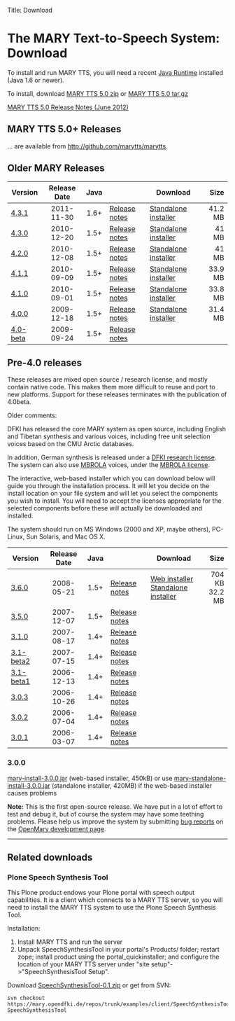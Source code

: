 Title: Download

# The MARY Text-to-Speech System: Download

To install and run MARY TTS, you will need a recent [Java Runtime](http://www.java.com/getjava) installed (Java 1.6 or newer).

To install, download [MARY TTS 5.0 zip](https://github.com/downloads/marytts/marytts/marytts-5.0.zip) or [MARY TTS 5.0 tar.gz](https://github.com/downloads/marytts/marytts/marytts-5.0.tar.gz)

[MARY TTS 5.0 Release Notes (June 2012)](https://github.com/marytts/marytts/wiki/MARY-TTS-5.0)

## MARY TTS 5.0+ Releases

... are available from http://github.com/marytts/marytts.

## Older MARY Releases

| Version | Release Date | Java | | Download | Size |
|---|:---:|:---:|---|---|---:|
| [4.3.1](https://github.com/marytts/marytts/releases/tag/v4.3.1) | 2011-11-30 | 1.6+ | [Release notes](releasenotes-4.3.1.html) | [Standalone installer](http://mary.dfki.de/download/4.3.1/openmary-standalone-install-4.3.1.jar) | 41.2 MB |
| [4.3.0](https://github.com/marytts/marytts/releases/tag/v4.3.0) | 2010-12-20 | 1.5+ | [Release notes](releasenotes-4.3.0.html) | [Standalone installer](http://mary.dfki.de/download/4.3.0/openmary-standalone-install-4.3.0.jar) | 41 MB   |
| [4.2.0](https://github.com/marytts/marytts/releases/tag/v4.2.0) | 2010-12-08 | 1.5+ | [Release notes](releasenotes-4.2.0.html) | [Standalone installer](http://mary.dfki.de/download/4.2.0/openmary-standalone-install-4.2.0.jar) | 41 MB   |
| [4.1.1](https://github.com/marytts/marytts/releases/tag/v4.1.1) | 2010-09-09 | 1.5+ | [Release notes](releasenotes-4.1.1.html) | [Standalone installer](http://mary.dfki.de/download/4.1.1/openmary-standalone-install-4.1.1.jar) | 33.9 MB |
| [4.1.0](https://github.com/marytts/marytts/releases/tag/v4.1.0) | 2010-09-01 | 1.5+ | [Release notes](releasenotes-4.1.0.html) | [Standalone installer](http://mary.dfki.de/download/4.1.0/openmary-standalone-install-4.1.0.jar) | 33.8 MB |
| [4.0.0](https://github.com/marytts/marytts/releases/tag/v4.0.0) | 2009-12-18 | 1.5+ | [Release notes](releasenotes-4.0.0.html) | [Standalone installer](http://mary.dfki.de/download/4.0.0/openmary-standalone-install-4.0.0.jar) | 31.4 MB |
| [4.0-beta](https://github.com/marytts/marytts/releases/tag/v4.0beta) | 2009-09-24 | 1.5+ | [Release notes](releasenotes-4.0-beta.html) | | |

## Pre-4.0 releases

These releases are mixed open source / research license, and mostly contain native code.
This makes them more difficult to reuse and port to new platforms.
Support for these releases terminates with the publication of 4.0beta.

Older comments:

DFKI has released the core MARY system as open source, including English and Tibetan synthesis and various voices, including free unit selection voices based on the CMU Arctic databases.

In addition, German synthesis is released under a [DFKI research license](http://mary.dfki.de/download/DFKI%20MARY%20software%20user%20agreement.html).
The system can also use [MBROLA](http://tcts.fpms.ac.be/synthesis/mbrola.html) voices, under the [MBROLA license](http://mary.dfki.de/download/Mbrola%20software%20user%20agreement.html).

The interactive, web-based installer which you can download below will guide you through the installation process.
It will let you decide on the install location on your file system and will let you select the components you wish to install.
You will need to accept the licenses appropriate for the selected components before these will actually be downloaded and installed.

The system should run on MS Windows (2000 and XP, maybe others), PC-Linux, Sun Solaris, and Mac OS X.

| Version | Release Date | Java | | Download | Size |
|---|:---:|:---:|---|---|---:|
| [3.6.0](https://github.com/marytts/marytts/releases/tag/v3.6.0) | 2008-05-21 | 1.5+ | [Release notes](releasenotes-3.6.0.html) | [Web installer](http://mary.dfki.de/download/mary-install-3.6.0.jar)<br/>[Standalone installer](http://mary.dfki.de/download/mary-standalone-install-3.6.0.jar) | 704 KB<br/>32.2 MB |
| [3.5.0](https://github.com/marytts/marytts/releases/tag/v3.5.0) | 2007-12-07 | 1.5+ | [Release notes](releasenotes-3.5.0.html) | | |
| [3.1.0](https://github.com/marytts/marytts/releases/tag/v3.1.0) | 2007-08-17 | 1.4+ | [Release notes](releasenotes-3.1.0.html) | | |
| [3.1-beta2](https://github.com/marytts/marytts/releases/tag/v3.1beta2) | 2007-07-15 | 1.4+ | [Release notes](releasenotes-3.1-beta2.html) | | |
| [3.1-beta1](https://github.com/marytts/marytts/releases/tag/v3.1beta1) | 2006-12-13 | 1.4+ | [Release notes](releasenotes-3.1-beta1.html) | | |
| [3.0.3](https://github.com/marytts/marytts/releases/tag/v3.0.3) | 2006-10-26 | 1.4+ | [Release notes](releasenotes-3.0.3.html) | | |
| [3.0.2](https://github.com/marytts/marytts/releases/tag/v3.0.2) | 2006-07-04 | 1.4+ | [Release notes](releasenotes-3.0.2.html) | | |
| [3.0.1](https://github.com/marytts/marytts/releases/tag/v3.0.1) | 2006-03-07 | 1.4+ | [Release notes](releasenotes-3.0.1.html) | | |

### 3.0.0

[mary-install-3.0.0.jar](http://mary.dfki.de/download/mary-install-3.0.0.jar) (web-based installer, 450kB) or use [mary-standalone-install-3.0.0.jar](http://mary.dfki.de/download/mary-standalone-install-3.0.0.jar) (standalone installer, 420MB) if the web-based installer causes problems

**Note:**
This is the first open-source release.
We have put in a lot of effort to test and debug it, but of course the system may have some teething problems.
Please help us improve the system by submitting [bug reports](http://mary.opendfki.de/newticket) on the [OpenMary development page](http://mary.opendfki.de/).

--------

## Related downloads

### Plone Speech Synthesis Tool

This Plone product endows your Plone portal with speech output capabilities.
It is a client which connects to a MARY TTS server, so you will need to install the MARY TTS system to use the Plone Speech Synthesis Tool.

Installation:
1. Install MARY TTS and run the server
2. Unpack SpeechSynthesisTool in your portal's Products/ folder;
   restart zope;
   install product using the portal_quickinstaller;
   and configure the location of your MARY TTS server under "site setup"->"SpeechSynthesisTool Setup".

Download [SpeechSynthesisTool-0.1.zip](http://mary.dfki.de/download/SpeechSynthesisTool-0.1.zip) or get from SVN:

    svn checkout https://mary.opendfki.de/repos/trunk/examples/client/SpeechSynthesisTool SpeechSynthesisTool
